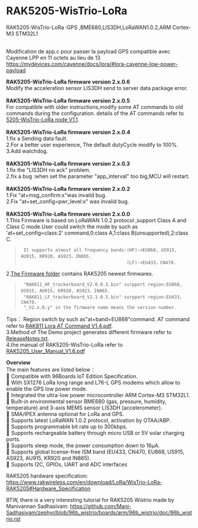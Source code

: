 # RAK5205-WisTrio-LoRa
RAK5205-WisTrio-LoRa :GPS ,BME680,LIS3DH,LoRaWAN1.0.2,ARM Cortex-M3 STM32L1<br><br>


Modification de app.c pour passer la payload GPS compatible avec Cayenne LPP en 11 octets au lieu de 13
https://mydevices.com/cayenne/docs/lora/#lora-cayenne-low-power-payload


**RAK5205-WisTrio-LoRa firmware version 2.x.0.6**<br>
Modify the acceleration sensor LIS3DH send to server data package error.<br><br>
**RAK5205-WisTrio-LoRa firmware version 2.x.0.5**<br>
For compatible with older instructions,modify some AT commands to old commands during the configuration.
details of the AT commands refer to [5205-WisTrio-LoRa node V1.1](https://github.com/RAKWireless/RAK5205-WisTrio-LoRa/blob/master/doc/5205-WisTrio-LoRa%20node%20V1.1.pdf).<br><br>
**RAK5205-WisTrio-LoRa firmware version 2.x.0.4**<br>
1.fix a Sending data fault. <br>
2.For a better user experience, The default dutyCycle modify to 100%. <br>
3.Add watchdog. <br> <br>
**RAK5205-WisTrio-LoRa firmware version 2.x.0.3**<br>
1.fix the "LIS3DH no ack" problem. <br>
2.fix a bug :when set the parameter "app_interval" too big,MCU will restart.<br><br>
**RAK5205-WisTrio-LoRa firmware version 2.x.0.2**<br>
1.Fix "at+msg_confirm:x"was invalid bug. <br>
2.Fix "at+set_config=pwr_level:x" was invalid bug.<br><br>
**RAK5205-WisTrio-LoRa firmware version 2.x.0.0**<br>
1.This Firmware is based on LoRaWAN 1.0.2 protocol ,support Class A and Class C mode.User could switch the mode by such as 'at+set_config=class:2' command,0:class A,1:class B(unsupported),2:class C.<br>
>      It supports almost all frequency bands:(HF)->EU868, US915, AU915, KR920, AS923，IN865. 
>                                             (LF)->EU433，CN470.
                                                  
2.[The Firmware folder](https://github.com/RAKWireless/RAK5205-WisTrio-LoRa/tree/master/doc/Firmware) contains RAK5205 newest firmwares. <br> 
>      "RAK811_HF_trackerboard_V2.0.0.5.bin" surpport region:EU868, US915, AU915, KR920, AS923，IN865.　　 　
>      "RAK811_LF_trackerboard_V2.1.0.5.bin" surpport region:EU433，CN470.
>      "_V2.x.0.y" in the firmware name means the version number.

  Tips：  Region switch by such as"at+band=EU868"command.
  AT command refer to [RAK811 Lora AT Command V1.4.pdf](https://github.com/RAKWireless/RAK5205-WisTrio-LoRa/blob/master/doc/RAK811%C2%A0Lora%C2%A0AT%C2%A0Command%C2%A0V1.4.pdf).   <br>
3.Method of The Demo project generates different firmware refer to [ReleaseNotes.txt](https://github.com/RAKWireless/RAK5205-WisTrio-LoRa/blob/master/src/board/RAK811/ReleaseNotes.txt).<br>
4.the manual of RAK5205-WisTrio-LoRa refer to [RAK5205\_User\_Manual_V1.6.pdf](https://github.com/RAKWireless/RAK5205-WisTrio-LoRa/blob/master/doc/RAK5205_User_Manual_V1.6.pdf)<br>

**Overview**<br>
The main features are listed below： <br>
 Compatible with 96Boards IoT Edition Specification. <br>
 With SX1276 LoRa long range and L76-L GPS modems which allow to enable the
GPS low power mode. <br>
 Integrated the ultra-low power microcontroller ARM Cortex-M3 STM32L1. <br>
 Built-in environmental sensor BME680 (gas, pressure, humidity, temperature) and
3-axis MEMS sensor LIS3DH (accelerometer). <br>
 SMA/IPEX antenna optional for LoRa and GPS. <br>
 Supports latest LoRaWAN 1.0.2 protocol, activation by OTAA/ABP. <br>
 Supports programmable bit rate up to 300kbps. <br>
 Supports rechargeable battery through micro USB or 5V solar charging ports. <br>
 Supports sleep mode, the power consumption down to 16μA. <br>
 Supports global license-free ISM band (EU433, CN470, EU868, US915, AS923,
AU915, KR920 and IN865). <br>
 Supports I2C, GPIOs, UART and ADC interfaces

RAK5205 hardware specification:
https://www.rakwireless.com/en/download/LoRa/WisTrio-LoRa-RAK5205#Hardware_Specification 

BTW, there is a very interesting tutorial for RAK5205 Wistrio made by Manivannan Sadhasivam:
https://github.com/Mani-Sadhasivam/zephyr/blob/96b_wistrio/boards/arm/96b_wistrio/doc/96b_wistrio.rst 
